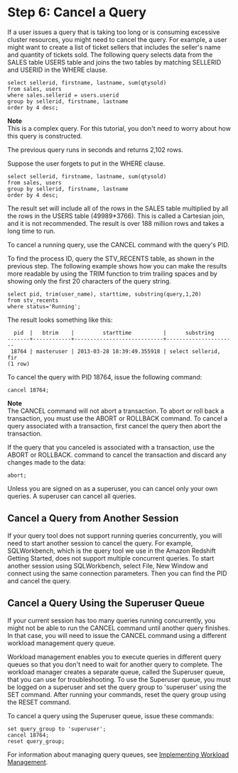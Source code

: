 # Step 6: Cancel a Query<a name="cancel_query"></a>

If a user issues a query that is taking too long or is consuming excessive cluster resources, you might need to cancel the query\. For example, a user might want to create a list of ticket sellers that includes the seller's name and quantity of tickets sold\. The following query selects data from the SALES table USERS table and joins the two tables by matching SELLERID and USERID in the WHERE clause\.

```
select sellerid, firstname, lastname, sum(qtysold)
from sales, users
where sales.sellerid = users.userid
group by sellerid, firstname, lastname
order by 4 desc;
```

**Note**  
This is a complex query\. For this tutorial, you don't need to worry about how this query is constructed\.

The previous query runs in seconds and returns 2,102 rows\.

Suppose the user forgets to put in the WHERE clause\.

```
select sellerid, firstname, lastname, sum(qtysold)
from sales, users
group by sellerid, firstname, lastname
order by 4 desc;
```

The result set will include all of the rows in the SALES table multiplied by all the rows in the USERS table \(49989\*3766\)\. This is called a Cartesian join, and it is not recommended\. The result is over 188 million rows and takes a long time to run\.

To cancel a running query, use the CANCEL command with the query's PID\.

To find the process ID, query the STV\_RECENTS table, as shown in the previous step\. The following example shows how you can make the results more readable by using the TRIM function to trim trailing spaces and by showing only the first 20 characters of the query string\.

```
select pid, trim(user_name), starttime, substring(query,1,20) 
from stv_recents
where status='Running';
```

The result looks something like this:

```
  pid  |   btrim    |         starttime          |      substring
-------+------------+----------------------------+----------------------
 18764 | masteruser | 2013-03-28 18:39:49.355918 | select sellerid, fir
(1 row)
```

To cancel the query with PID 18764, issue the following command:

```
cancel 18764;
```

**Note**  
The CANCEL command will not abort a transaction\. To abort or roll back a transaction, you must use the ABORT or ROLLBACK command\. To cancel a query associated with a transaction, first cancel the query then abort the transaction\.

If the query that you canceled is associated with a transaction, use the ABORT or ROLLBACK\. command to cancel the transaction and discard any changes made to the data:

```
abort;
```

Unless you are signed on as a superuser, you can cancel only your own queries\. A superuser can cancel all queries\.

## Cancel a Query from Another Session<a name="cancel_query-cancel-a-query-from-another-session"></a>

If your query tool does not support running queries concurrently, you will need to start another session to cancel the query\. For example, SQLWorkbench, which is the query tool we use in the Amazon Redshift Getting Started, does not support multiple concurrent queries\. To start another session using SQLWorkbench, select File, New Window and connect using the same connection parameters\. Then you can find the PID and cancel the query\.

## Cancel a Query Using the Superuser Queue<a name="cancel_query-cancel-a-query-using-the-superuser-queue"></a>

If your current session has too many queries running concurrently, you might not be able to run the CANCEL command until another query finishes\. In that case, you will need to issue the CANCEL command using a different workload management query queue\.

Workload management enables you to execute queries in different query queues so that you don't need to wait for another query to complete\. The workload manager creates a separate queue, called the Superuser queue, that you can use for troubleshooting\. To use the Superuser queue, you must be logged on a superuser and set the query group to 'superuser' using the SET command\. After running your commands, reset the query group using the RESET command\.

To cancel a query using the Superuser queue, issue these commands:

```
set query_group to 'superuser';
cancel 18764;
reset query_group;
```

For information about managing query queues, see [Implementing Workload Management](cm-c-implementing-workload-management.md)\.